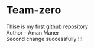 # Team-zero
Thise is my first github repository
<br>
Author - Aman Maner
<br>
Second change successfully !!!
